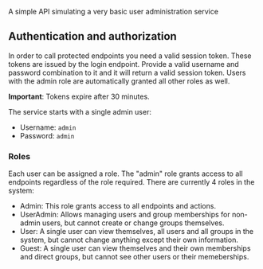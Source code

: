 A simple API simulating a very basic user administration service

## Authentication and authorization

In order to call protected endpoints you need a valid session token. These tokens are issued by the login endpoint. Provide a valid username and password combination to it and it will return a valid session token. Users with the admin role are automatically granted all other roles as well.

**Important**: Tokens expire after 30 minutes.

The service starts with a single admin user:

- Username: `admin`
- Password: `admin`

### Roles

Each user can be assigned a role. The "admin" role grants access to all endpoints regardless of the role required. There are currently 4 roles in the system:

- Admin: This role grants access to all endpoints and actions.
- UserAdmin: Allows managing users and group memberships for non-admin users, but cannot create or change groups themselves.
- User: A single user can view themselves, all users and all groups in the system, but cannot change anything except their own information.
- Guest: A single user can view themselves and their own memberships and direct groups, but cannot see other users or their memeberships.
